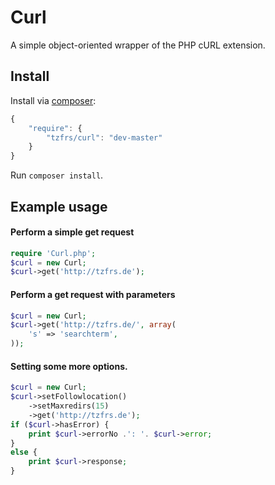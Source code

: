 Curl
==========
A simple object-oriented wrapper of the PHP cURL extension.

## Install

Install via [composer](https://getcomposer.org):

```javascript
{
    "require": {
        "tzfrs/curl": "dev-master"
    }
}
```

Run `composer install`.

## Example usage

#### Perform a simple get request

```php
require 'Curl.php';
$curl = new Curl;
$curl->get('http://tzfrs.de');
```

#### Perform a get request with parameters

```php
$curl = new Curl;
$curl->get('http://tzfrs.de/', array(
    's' => 'searchterm',
));
```

#### Setting some more options.

```php
$curl = new Curl;
$curl->setFollowlocation()
    ->setMaxredirs(15)
    ->get('http://tzfrs.de');
if ($curl->hasError) {
    print $curl->errorNo .': '. $curl->error;
}
else {
    print $curl->response;
}
```